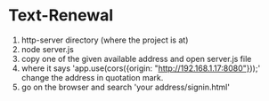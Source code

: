 # Text-Renewal
1. http-server directory (where the project is at)
2. node server.js
3. copy one of the given available address and open server.js file
4. where it says 'app.use(cors({origin: "http://192.168.1.17:8080"}));' change the address in quotation mark.
5. go on the browser and search 'your address/signin.html'
